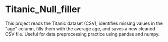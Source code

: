 # Titanic_Null_filler
This project reads the Titanic dataset (CSV), identifies missing values in the "age" column, fills them with the average age, and saves a new cleaned CSV file. Useful for data preprocessing practice using pandas and numpy.
